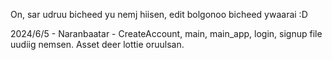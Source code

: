 On, sar udruu bicheed yu nemj hiisen, edit bolgonoo bicheed ywaarai :D

2024/6/5 - Naranbaatar - CreateAccount, main, main_app, login, signup file uudiig nemsen. Asset deer lottie oruulsan.
